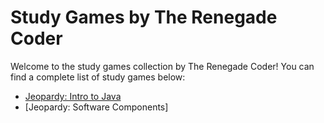 # Study Games by The Renegade Coder

Welcome to the study games collection by The Renegade Coder! You can
find a complete list of study games below:

- [Jeopardy: Intro to Java][1]
- [Jeopardy: Software Components]

[1]: jeopardy/cse-1223/
[2]: jeopardy/cse-2221/
